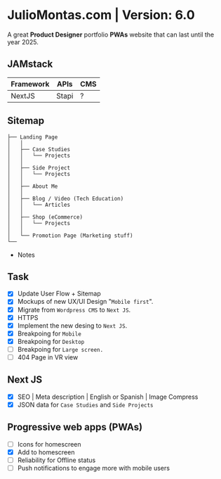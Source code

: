 # JulioMontas.com | Version: 6.0
A great **Product Designer** portfolio **PWAs** website that can last until the year 2025.  

## JAMstack
Framework | APIs | CMS |
---|---|---|
NextJS | Stapi | ?
## Sitemap
```
├── Landing Page
│   │
│   ├── Case Studies
│   │   └── Projects
│   │
│   ├── Side Project
│   │   └── Projects
│   │
│   ├── About Me
│   │
│   ├── Blog / Video (Tech Education)
│   │   └── Articles
│   │
│   ├── Shop (eCommerce)
│   │   └── Projects
│   │
│   └── Promotion Page (Marketing stuff)
└──        
```
* Notes
## Task
- [x] Update User Flow + Sitemap
- [x] Mockups of new UX/UI Design "`Mobile first`".
- [x] Migrate from `Wordpress CMS` to `Next JS`.
- [x] HTTPS
- [x] Implement the new desing to `Next JS`.
- [x] Breakpoing for `Mobile`
- [x] Breakpoing for `Desktop`
- [ ] Breakpoing for `Large screen.`
- [ ] 404 Page in VR view
## Next JS
- [x] SEO
      | Meta description
      | English or Spanish
      | Image Compress
- [x] JSON data for `Case Studies` and `Side Projects`
## Progressive web apps (PWAs)
- [ ] Icons for homescreen
- [x] Add to homescreen
- [ ] Reliability for Offline status
- [ ] Push notifications to engage more with mobile users
